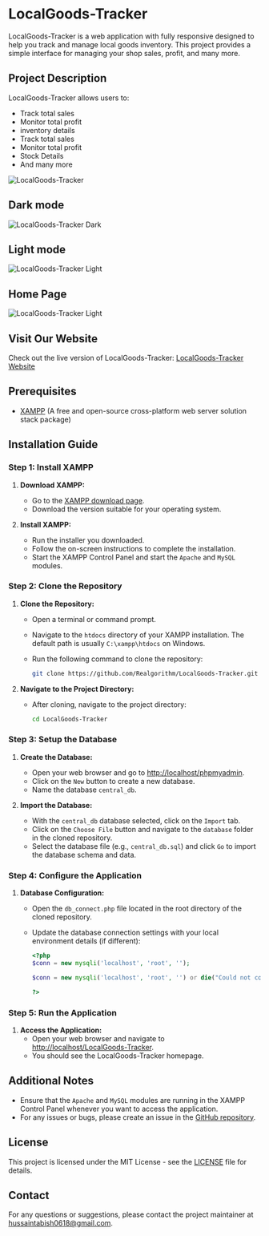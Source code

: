 # LocalGoods-Tracker

LocalGoods-Tracker is a web application with fully responsive designed to help you track and manage local goods inventory. This project provides a simple interface for managing your shop sales, profit, and many more.


## Project Description

LocalGoods-Tracker allows users to:
- Track total sales
- Monitor total profit
- inventory details
- Track total sales
- Monitor total profit
- Stock Details
- And many more

![LocalGoods-Tracker](assets/uploads/localgoods-tracker.png)

## Dark mode 

![LocalGoods-Tracker Dark](assets/uploads/dark.png)

## Light mode 

![LocalGoods-Tracker Light](assets/uploads/light.png)

## Home Page 

![LocalGoods-Tracker Light](assets/uploads/combined.png)

## Visit Our Website

Check out the live version of LocalGoods-Tracker: [LocalGoods-Tracker Website](http://shopac.free.nf)
## Prerequisites

- [XAMPP](https://www.apachefriends.org/index.html) (A free and open-source cross-platform web server solution stack package)

## Installation Guide

### Step 1: Install XAMPP

1. **Download XAMPP:**
   - Go to the [XAMPP download page](https://www.apachefriends.org/index.html).
   - Download the version suitable for your operating system.

2. **Install XAMPP:**
   - Run the installer you downloaded.
   - Follow the on-screen instructions to complete the installation.
   - Start the XAMPP Control Panel and start the `Apache` and `MySQL` modules.

### Step 2: Clone the Repository

1. **Clone the Repository:**
   - Open a terminal or command prompt.
   - Navigate to the `htdocs` directory of your XAMPP installation. The default path is usually `C:\xampp\htdocs` on Windows.
   - Run the following command to clone the repository:

     ```bash
     git clone https://github.com/Realgorithm/LocalGoods-Tracker.git
     ```

2. **Navigate to the Project Directory:**
   - After cloning, navigate to the project directory:

     ```bash
     cd LocalGoods-Tracker
     ```

### Step 3: Setup the Database

1. **Create the Database:**
   - Open your web browser and go to [http://localhost/phpmyadmin](http://localhost/phpmyadmin).
   - Click on the `New` button to create a new database.
   - Name the database `central_db`.

2. **Import the Database:**
   - With the `central_db` database selected, click on the `Import` tab.
   - Click on the `Choose File` button and navigate to the `database` folder in the cloned repository.
   - Select the database file (e.g., `central_db.sql`) and click `Go` to import the database schema and data.

### Step 4: Configure the Application

1. **Database Configuration:**
   - Open the `db_connect.php` file located in the root directory of the cloned repository.
   - Update the database connection settings with your local environment details (if different):

     ```php
     <?php
     $conn = new mysqli('localhost', 'root', '');

     $conn = new mysqli('localhost', 'root', '') or die("Could not connect to mysql" . mysqli_error($con));

     ?>
     ```

### Step 5: Run the Application

1. **Access the Application:**
   - Open your web browser and navigate to [http://localhost/LocalGoods-Tracker](http://localhost/sales_invertory_3).
   - You should see the LocalGoods-Tracker homepage.

## Additional Notes

- Ensure that the `Apache` and `MySQL` modules are running in the XAMPP Control Panel whenever you want to access the application.
- For any issues or bugs, please create an issue in the [GitHub repository](https://github.com/Realgorithm/LocalGoods-Tracker/issues).

## License

This project is licensed under the MIT License - see the [LICENSE](LICENSE) file for details.

## Contact

For any questions or suggestions, please contact the project maintainer at [hussaintabish0618@gmail.com](mailto:hussaintabish0618@gmail.com).
